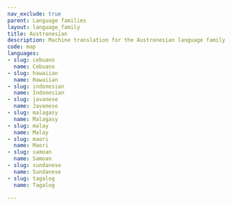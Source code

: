```yaml
---
nav_exclude: true
parent: Language families
layout: language_family
title: Austronesian
description: Machine translation for the Austronesian language family
code: map
languages:
- slug: cebuano
  name: Cebuano
- slug: hawaiian
  name: Hawaiian
- slug: indonesian
  name: Indonesian
- slug: javanese
  name: Javanese
- slug: malagasy
  name: Malagasy
- slug: malay
  name: Malay
- slug: maori
  name: Maori
- slug: samoan
  name: Samoan
- slug: sundanese
  name: Sundanese
- slug: tagalog
  name: Tagalog

---
```



